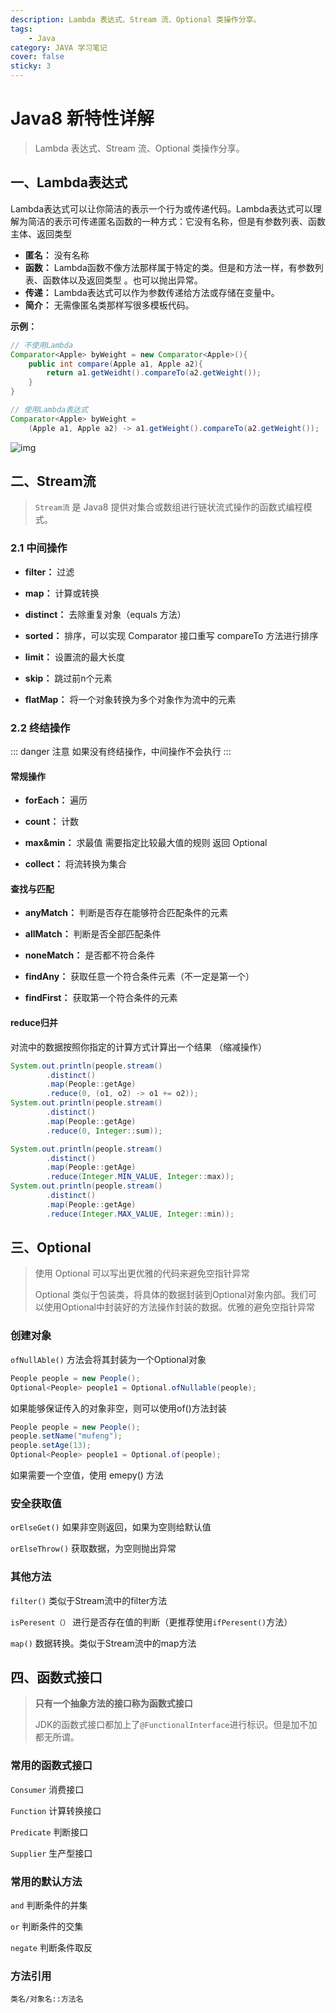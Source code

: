 ```yaml
---
description: Lambda 表达式、Stream 流、Optional 类操作分享。
tags:
    - Java
category: JAVA 学习笔记
cover: false
sticky: 3
---
```


# Java8 新特性详解

> Lambda 表达式、Stream 流、Optional 类操作分享。

## 一、Lambda表达式

Lambda表达式可以让你简洁的表示一个行为或传递代码。Lambda表达式可以理解为简洁的表示可传递匿名函数的一种方式：它没有名称，但是有参数列表、函数主体、返回类型

- **匿名：** 没有名称
- **函数：** Lambda函数不像方法那样属于特定的类。但是和方法一样，有参数列表、函数体以及返回类型 。也可以抛出异常。
- **传递：** Lambda表达式可以作为参数传递给方法或存储在变量中。
- **简介：** 无需像匿名类那样写很多模板代码。

**示例：**

```Java
// 不使用Lambda
Comparator<Apple> byWeight = new Comparator<Apple>(){
	public int compare(Apple a1, Apple a2){
		return a1.getWeidht().compareTo(a2.getWeight());
	}
}  

// 使用Lambda表达式
Comparator<Apple> byWeight = 
    (Apple a1, Apple a2) -> a1.getWeight().compareTo(a2.getWeight());
```

![img](https://cdn.imufeng.cn/imufeng/epub_26211813_42)

## 二、Stream流

> `Stream流` 是 Java8 提供对集合或数组进行链状流式操作的函数式编程模式。

###  2.1 中间操作

- **filter：** 过滤

- **map：** 计算或转换

- **distinct：** 去除重复对象（equals 方法）

- **sorted：** 排序，可以实现 Comparator 接口重写 compareTo 方法进行排序

- **limit：** 设置流的最大长度

- **skip：** 跳过前n个元素

- **flatMap：** 将一个对象转换为多个对象作为流中的元素

### 2.2 终结操作

::: danger 注意
如果没有终结操作，中间操作不会执行 
:::

#### 常规操作

- **forEach：** 遍历

- **count：** 计数

- **max&min：** 求最值 需要指定比较最大值的规则 返回 Optional

- **collect：** 将流转换为集合

#### 查找与匹配

-  **anyMatch：** 判断是否存在能够符合匹配条件的元素

-  **allMatch：** 判断是否全部匹配条件
-  **noneMatch：** 是否都不符合条件
-  **findAny：** 获取任意一个符合条件元素（不一定是第一个）
-  **findFirst：** 获取第一个符合条件的元素

#### reduce归并

对流中的数据按照你指定的计算方式计算出一个结果 （缩减操作）

```java
System.out.println(people.stream()
        .distinct()
        .map(People::getAge)
        .reduce(0, (o1, o2) -> o1 += o2));
System.out.println(people.stream()
        .distinct()
        .map(People::getAge)
        .reduce(0, Integer::sum));
```

```java
System.out.println(people.stream()
        .distinct()
        .map(People::getAge)
        .reduce(Integer.MIN_VALUE, Integer::max));
System.out.println(people.stream()
        .distinct()
        .map(People::getAge)
        .reduce(Integer.MAX_VALUE, Integer::min));
```

## 三、Optional

> 使用 Optional 可以写出更优雅的代码来避免空指针异常
>
> Optional 类似于包装类，将具体的数据封装到Optional对象内部。我们可以使用Optional中封装好的方法操作封装的数据。优雅的避免空指针异常

### 创建对象

`ofNullAble()` 方法会将其封装为一个Optional对象

```java
People people = new People();
Optional<People> people1 = Optional.ofNullable(people);
```

如果能够保证传入的对象非空，则可以使用of()方法封装

```java
People people = new People();
people.setName("mufeng");
people.setAge(13);
Optional<People> people1 = Optional.of(people);
```

如果需要一个空值，使用 emepy() 方法

### 安全获取值

`orElseGet()`	如果非空则返回，如果为空则给默认值

`orElseThrow()` 获取数据，为空则抛出异常

### 其他方法

`filter()` 类似于Stream流中的filter方法

`isPeresent（）` 进行是否存在值的判断（更推荐使用`ifPeresent()`方法）

`map()` 数据转换。类似于Stream流中的map方法

## 四、函数式接口

> **只有一个抽象方法的接口称为函数式接口**
>
> JDK的函数式接口都加上了`@FunctionalInterface`进行标识。但是加不加都无所谓。

### 常用的函数式接口

`Consumer`	消费接口

`Function`	计算转换接口

`Predicate`	判断接口

`Supplier`	生产型接口

### 常用的默认方法

`and`	判断条件的并集

`or`	判断条件的交集

`negate`	判断条件取反

### 方法引用

`类名/对象名::方法名`

